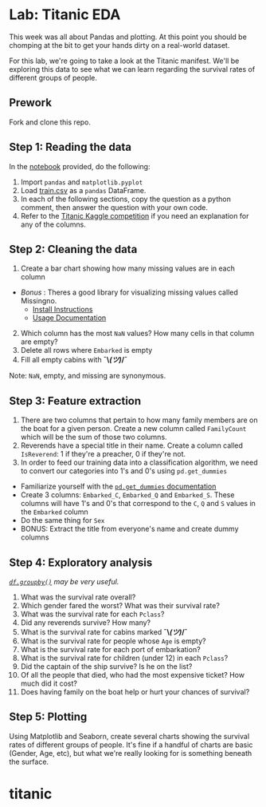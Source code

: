# Lab: Titanic EDA

This week was all about Pandas and plotting. At this point you should be chomping at the bit to get your hands dirty on a real-world dataset.

For this lab, we're going to take a look at the Titanic manifest. We'll be exploring this data to see what we can learn regarding the survival rates of different groups of people.

## Prework
Fork and clone this repo.

## Step 1: Reading the data

In the [notebook](./Titanic.ipynb) provided, do the following:

1. Import `pandas` and `matplotlib.pyplot`
1. Load [train.csv](./train.csv) as a `pandas` DataFrame.
1. In each of the following sections, copy the question as a python comment, then answer the question with your own code.
1. Refer to the [Titanic Kaggle competition](https://www.kaggle.com/c/titanic/data) if you need an explanation for any of the columns.

## Step 2: Cleaning the data

1. Create a bar chart showing how many missing values are in each column
  - *Bonus* : Theres a good library for visualizing missing values called Missingno.
      - [Install Instructions](https://pypi.org/project/missingno/)
      - [Usage Documentation](https://github.com/ResidentMario/missingno)
2. Which column has the most `NaN` values? How many cells in that column are empty?
3. Delete all rows where `Embarked` is empty
4. Fill all empty cabins with **¯\\_(ツ)_/¯**

Note: `NaN`, empty, and missing are synonymous.

## Step 3: Feature extraction
1.  There are two columns that pertain to how many family members are on the boat for a given person. Create a new column called `FamilyCount` which will be the sum of those two columns.
2. Reverends have a special title in their name. Create a column called `IsReverend`: 1 if they're a preacher, 0 if they're not.
3. In order to feed our training data into a classification algorithm, we need to convert our categories into 1's and 0's using `pd.get_dummies`
  - Familiarize yourself with the [`pd.get_dummies` documentation](https://pandas.pydata.org/pandas-docs/stable/reference/api/pandas.get_dummies.html)
  - Create 3 columns: `Embarked_C`, `Embarked_Q` and `Embarked_S`. These columns will have 1's and 0's that correspond to the `C`, `Q` and `S` values in the `Embarked` column
  - Do the same thing for `Sex`
  - BONUS: Extract the title from everyone's name and create dummy columns

## Step 4: Exploratory analysis 
_[`df.groupby()`](https://pandas.pydata.org/pandas-docs/stable/reference/api/pandas.DataFrame.groupby.html) may be very useful._

1. What was the survival rate overall?
2. Which gender fared the worst? What was their survival rate?
3. What was the survival rate for each `Pclass`?
4. Did any reverends survive? How many?
5. What is the survival rate for cabins marked **¯\\_(ツ)_/¯**
6. What is the survival rate for people whose `Age` is empty?
7. What is the survival rate for each port of embarkation?
8. What is the survival rate for children (under 12) in each `Pclass`?
9. Did the captain of the ship survive? Is he on the list?
10. Of all the people that died, who had the most expensive ticket? How much did it cost?
11. Does having family on the boat help or hurt your chances of survival?

## Step 5: Plotting
Using Matplotlib and Seaborn, create several charts showing the survival rates of different groups of people. It's fine if a handful of charts are basic (Gender, Age, etc), but what we're really looking for is something beneath the surface.
# titanic
